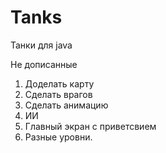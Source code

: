 # Tanks
Танки для java

Не дописанные

1. Доделать карту
2. Сделать врагов
3. Сделать анимацию
4. ИИ
5. Главный экран с приветсвием
6. Разные уровни.
